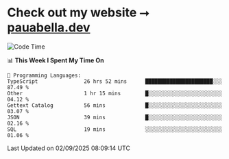 # Check out my website ⭢ [pauabella.dev](https://pauabella.dev)

<!--START_SECTION:waka-->
![Code Time](http://img.shields.io/badge/Code%20Time-4%2C743%20hrs%2043%20mins-blue)

📊 **This Week I Spent My Time On** 

```text
💬 Programming Languages: 
TypeScript               26 hrs 52 mins      ██████████████████████░░░   87.49 % 
Other                    1 hr 15 mins        █░░░░░░░░░░░░░░░░░░░░░░░░   04.12 % 
Gettext Catalog          56 mins             █░░░░░░░░░░░░░░░░░░░░░░░░   03.07 % 
JSON                     39 mins             █░░░░░░░░░░░░░░░░░░░░░░░░   02.16 % 
SQL                      19 mins             ░░░░░░░░░░░░░░░░░░░░░░░░░   01.06 % 
```


 Last Updated on 02/09/2025 08:09:14 UTC
<!--END_SECTION:waka-->
